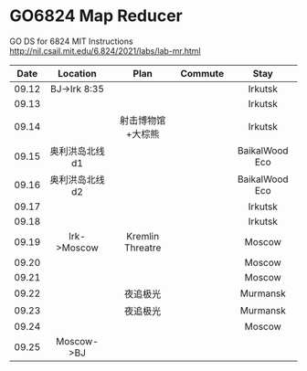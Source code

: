 # GO6824 Map Reducer
GO DS for 6824 MIT 
Instructions
http://nil.csail.mit.edu/6.824/2021/labs/lab-mr.html

| Date | Location| Plan | Commute | Stay |
| :--: | :--: | :--: | :--: | :--: | 
| 09.12 |BJ->Irk 8:35|||Irkutsk|
| 09.13 ||||Irkutsk|
| 09.14 ||射击博物馆+大棕熊||Irkutsk|
| 09.15 |奥利洪岛北线d1|||BaikalWood Eco |
| 09.16 |奥利洪岛北线d2|||BaikalWood Eco |
| 09.17 ||||Irkutsk|
| 09.18 ||||Irkutsk|
| 09.19 |Irk->Moscow|Kremlin Threatre||Moscow|
| 09.20 ||||Moscow|
| 09.21 ||||Moscow|
| 09.22 ||夜追极光||Murmansk|
| 09.23 ||夜追极光||Murmansk|
| 09.24 ||||Moscow|
| 09.25 |Moscow->BJ||||
